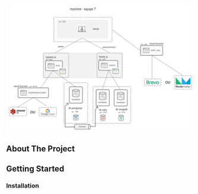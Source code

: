 <!-- PROJECT LOGO -->
<br />
<div align="center">
  <a href="https://github.com/ynov-2023-m1-team-7">
    <img src="img/ArchitectureEquipe7.png" alt="Logo" >
  </a>
</div>



<!-- ABOUT THE PROJECT -->
## About The Project





<!-- GETTING STARTED -->
## Getting Started



### Installation




